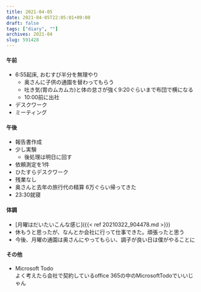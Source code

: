 ```yaml
---
title: 2021-04-05
date: 2021-04-05T22:05:01+09:00
draft: false
tags: ["diary", ""]
archives: 2021-04
slug: 591428
---
```

#### 午前
- 6:55起床, おむすび半分を無理やり
  - 奥さんに子供の通園を替わってもらう
  - 吐き気(胃のムカムカ)と体の怠さが強く9:20ぐらいまで布団で横になる
  - 10:00前に出社
- デスクワーク
- ミーティング
#### 午後
- 報告書作成
- 少し実験
  - 後処理は明日に回す
- 依頼測定を1件
- ひたすらデスクワーク
- 残業なし
- 奥さんと去年の旅行代の精算 6万ぐらい帰ってきた
- 23:30就寝
#### 体調
- [月曜はだいたいこんな感じ]({{< ref 20210322_904478.md >}})
- 休もうと思ったが、なんとか会社に行って仕事できた。頑張ったと思う
- 今後、月曜の通園は奥さんにやってもらい、調子が良い日は僕がやることに
#### その他
- Microsoft Todo  
よく考えたら会社で契約しているoffice 365の中のMicrosoftTodoでいいじゃん